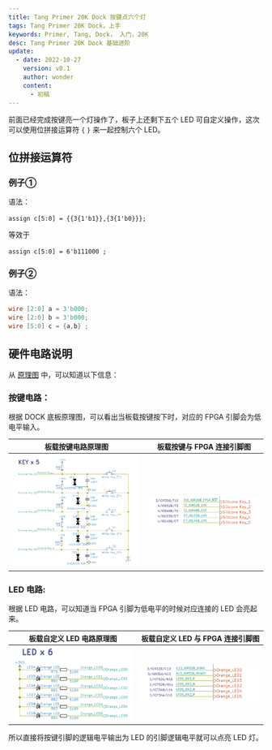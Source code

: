 ```yaml
---
title: Tang Primer 20K Dock 按键点六个灯
tags: Tang Primer 20K Dock，上手
keywords: Primer, Tang, Dock， 入门，20K
desc: Tang Primer 20K Dock 基础进阶
update:
  - date: 2022-10-27
    version: v0.1
    author: wonder
    content:
      - 初稿
---
```


前面已经完成按键亮一个灯操作了，板子上还剩下五个 LED 可自定义操作，这次可以使用位拼接运算符 `{` `}` 来一起控制六个 LED。

## 位拼接运算符

### 例子①

语法：

`assign c[5:0] = {{3{1'b1}},{3{1'b0}}};`

等效于 

`assign c[5:0] = 6'b111000 ;`

### 例子②

语法：

```verilog
wire [2:0] a = 3'b000;
wire [2:0] b = 3'b000;
wire [5:0] c = {a,b} ;
```

## 硬件电路说明

从 [原理图](https://dl.sipeed.com/shareURL/TANG/Primer_20K/02_Schematic) 中，可以知道以下信息：

### 按键电路：

根据 DOCK 底板原理图，可以看出当板载按键按下时，对应的 FPGA 引脚会为低电平输入。

| 板载按键电路原理图 | 板载按键与 FPGA 连接引脚图 |
|---|---|
| ![key_schematic](./assets/key_led_on/key_schematic.png)| ![key_pin](./assets/key_led_on/key_pin.png) |

### LED 电路:

根据 LED 电路，可以知道当 FPGA 引脚为低电平的时候对应连接的 LED 会亮起来。

| 板载自定义 LED 电路原理图 | 板载自定义 LED 与 FPGA 连接引脚图 |
|---|---|
| ![key_schematic](./assets/key_led_on/led_schematic.png)| ![key_pin](./assets/key_led_on/led_pin.png) |

所以直接将按键引脚的逻辑电平输出为 LED 的引脚逻辑电平就可以点亮 LED 灯。
